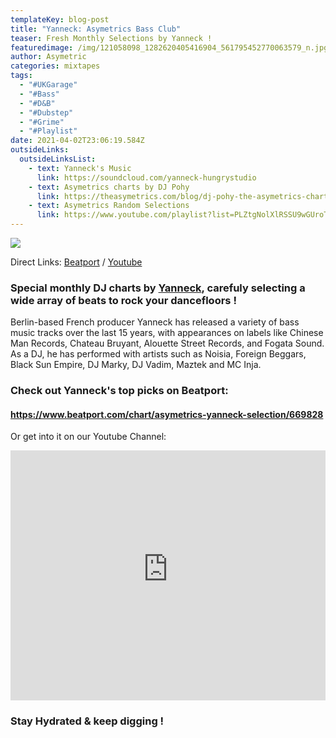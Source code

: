 ```yaml
---
templateKey: blog-post
title: "Yanneck: Asymetrics Bass Club"
teaser: Fresh Monthly Selections by Yanneck !
featuredimage: /img/121058098_1282620405416904_561795452770063579_n.jpg
author: Asymetric
categories: mixtapes
tags:
  - "#UKGarage"
  - "#Bass"
  - "#D&B"
  - "#Dubstep"
  - "#Grime"
  - "#Playlist"
date: 2021-04-02T23:06:19.584Z
outsideLinks:
  outsideLinksList:
    - text: Yanneck's Music
      link: https://soundcloud.com/yanneck-hungrystudio
    - text: Asymetrics charts by DJ Pohy
      link: https://theasymetrics.com/blog/dj-pohy-the-asymetrics-charts-march-2021/
    - text: Asymetrics Random Selections
      link: https://www.youtube.com/playlist?list=PLZtgNolXlRSSU9wGUroTgURHYtRGpccEq
---
```

![](/img/121058098_1282620405416904_561795452770063579_n.jpg)

Direct Links: [Beatport](https://www.beatport.com/chart/asymetrics-yanneck-selection/669828) / [Youtube](https://youtube.com/playlist?list=PLZtgNolXlRSRRe02XjDe1n5Kz4sV6Y03a)

### Special monthly DJ charts by [Yanneck](https://www.facebook.com/yanneckmusic), carefuly selecting a wide array of beats to rock your dancefloors !

Berlin-based French producer Yanneck has released a variety of bass music tracks over the last 15 years, with appearances on labels like Chinese Man Records, Chateau Bruyant, Alouette Street Records, and Fogata Sound. As a DJ, he has performed with artists such as Noisia, Foreign Beggars, Black Sun Empire, DJ Marky, DJ Vadim, Maztek and MC Inja.



### Check out Yanneck's top picks on Beatport: 

#### <https://www.beatport.com/chart/asymetrics-yanneck-selection/669828>

Or get into it on our Youtube Channel:

<iframe width="100%" height="400" src="https://www.youtube-nocookie.com/embed/videoseries?list=PLZtgNolXlRSRRe02XjDe1n5Kz4sV6Y03a" frameborder="0" allow="accelerometer; autoplay; clipboard-write; encrypted-media; gyroscope; picture-in-picture" allowfullscreen referrerpolicy="origin"></iframe>

<br>

### Stay Hydrated & keep digging !